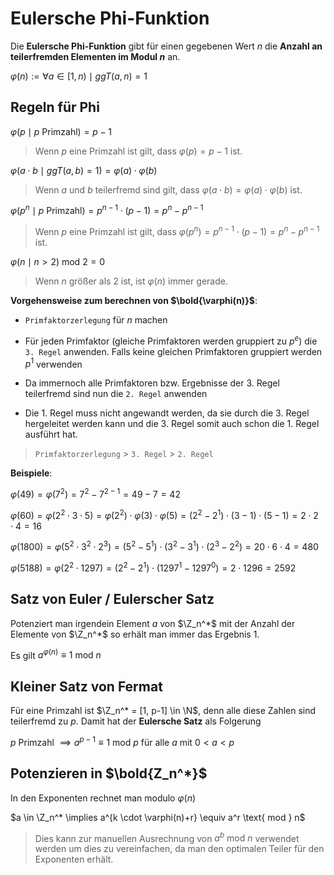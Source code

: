 # Eulersche Phi-Funktion

Die **Eulersche Phi-Funktion** gibt für einen gegebenen Wert $n$ die **Anzahl an teilerfremden Elementen im Modul $n$** an.

$\varphi(n) := \forall a \in [1, n) \mid ggT(a, n) = 1$

## Regeln für Phi

$\varphi(p \mid p \text{ Primzahl}) = p - 1$

> Wenn $p$ eine Primzahl ist gilt, dass $\varphi(p) = p - 1$ ist.

$\varphi(a \cdot b \mid ggT(a, b) = 1) = \varphi(a) \cdot \varphi(b)$

> Wenn $a$ und $b$ teilerfremd sind gilt, dass $\varphi(a \cdot b) = \varphi(a) \cdot \varphi(b)$ ist.

$\varphi(p^n \mid p \text{ Primzahl}) = p^{n-1} \cdot (p-1) = p^n - p^{n-1}$

> Wenn $p$ eine Primzahl ist gilt, dass $\varphi(p^n) = p^{n-1} \cdot (p-1) = p^n - p^{n-1}$ ist.

$\varphi(n \mid n > 2)  \text{ mod } 2 = 0$

> Wenn $n$ größer als $2$ ist, ist $\varphi(n)$ immer gerade.



**Vorgehensweise zum berechnen von  $\bold{\varphi(n)}$**:

- `Primfaktorzerlegung` für $n$ machen

- Für jeden Primfaktor (gleiche Primfaktoren werden gruppiert zu $p^e$)  die `3. Regel` anwenden. Falls keine gleichen Primfaktoren gruppiert werden $p^1$ verwenden

- Da immernoch alle Primfaktoren bzw. Ergebnisse der 3. Regel teilerfremd sind nun die `2. Regel` anwenden

- Die 1. Regel muss nicht angewandt werden, da sie durch die 3. Regel hergeleitet werden kann und die 3. Regel somit auch schon die 1. Regel ausführt hat.

> `Primfaktorzerlegung` > `3. Regel` > `2. Regel`



**Beispiele**:

$\varphi(49) = \varphi(7^2) = 7^{2} - 7^{2-1} = 49 - 7 = 42$

$\varphi(60) = \varphi(2^2 \cdot 3 \cdot 5) = \varphi(2^2) \cdot \varphi(3) \cdot \varphi(5) = (2^2 - 2^1) \cdot (3-1) \cdot (5-1) = 2 \cdot 2 \cdot 4 = 16$

$\varphi(1800) = \varphi(5^2 \cdot 3^2 \cdot 2^3) = (5^2 - 5^1) \cdot (3^2 - 3^1) \cdot (2^3 - 2^2) = 20 \cdot 6 \cdot 4 = 480$

$\varphi(5188) = \varphi(2^2 \cdot 1297) = (2^2 - 2^1) \cdot (1297^1 - 1297^0) = 2 \cdot 1296 = 2592$



## Satz von Euler / Eulerscher Satz

Potenziert man irgendein Element $a$ von $\Z_n^*$ mit der Anzahl der Elemente von $\Z_n^*$ so erhält man immer das Ergebnis $1$.

Es gilt $a^{\varphi(n)} \equiv 1 \text{ mod } n$



## Kleiner Satz von Fermat

Für eine Primzahl ist $\Z_n^* = [1, p-1] \in \N$, denn alle diese Zahlen sind teilerfremd zu $p$. Damit hat der **Eulersche Satz** als Folgerung

$p \text{ Primzahl } \implies a^{p-1} \equiv 1 \text{ mod } p$ für alle $a$ mit $0 < a < p$



## Potenzieren in $\bold{Z_n^*}$

In den Exponenten rechnet man modulo $\varphi(n)$

$a \in \Z_n^* \implies a^{k \cdot \varphi(n)+r} \equiv a^r \text{ mod } n$

> Dies kann zur manuellen Ausrechnung von $a^b \text{ mod } n$ verwendet werden um dies zu vereinfachen, da man den optimalen Teiler für den Exponenten erhält.
